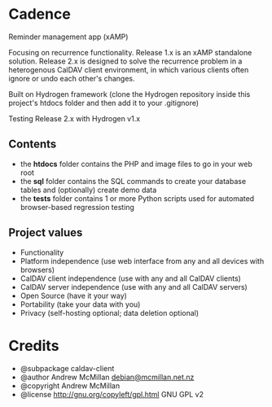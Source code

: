 # Cadence
Reminder management app (xAMP)

Focusing on recurrence functionality. Release 1.x is an xAMP standalone solution. Release 2.x is designed to solve the recurrence problem in a heterogenous CalDAV client environment, in which various clients often ignore or undo each other's changes.

Built on Hydrogen framework (clone the Hydrogen repository inside this project's htdocs folder and then add it to your .gitignore)

Testing Release 2.x with Hydrogen v1.x

## Contents
* the **htdocs** folder contains the PHP and image files to go in your web root
* the **sql** folder contains the SQL commands to create your database tables and (optionally) create demo data
* the **tests** folder contains 1 or more Python scripts used for automated browser-based regression testing

## Project values
* Functionality 
* Platform independence (use web interface from any and all devices with browsers)
* CalDAV client independence (use with any and all CalDAV clients)
* CalDAV server independence (use with any and all CalDAV servers)
* Open Source (have it your way)
* Portability (take your data with you)
* Privacy (self-hosting optional; data deletion optional)

# Credits
* @subpackage caldav-client
* @author Andrew McMillan <debian@mcmillan.net.nz>
* @copyright Andrew McMillan
* @license   http://gnu.org/copyleft/gpl.html GNU GPL v2

